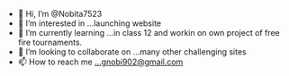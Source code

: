 - 👋 Hi, I’m @Nobita7523
- 👀 I’m interested in ...launching website
- 🌱 I’m currently learning ...in class 12 and workin on own project of free fire tournaments.
- 💞️ I’m looking to collaborate on ...many other challenging sites
- 📫 How to reach me ...gnobi902@gmail.com

<!---
Nobita7523/Nobita7523 is a ✨ special ✨ repository because its `README.md` (this file) appears on your GitHub profile.
You can click the Preview link to take a look at your changes.
--->
